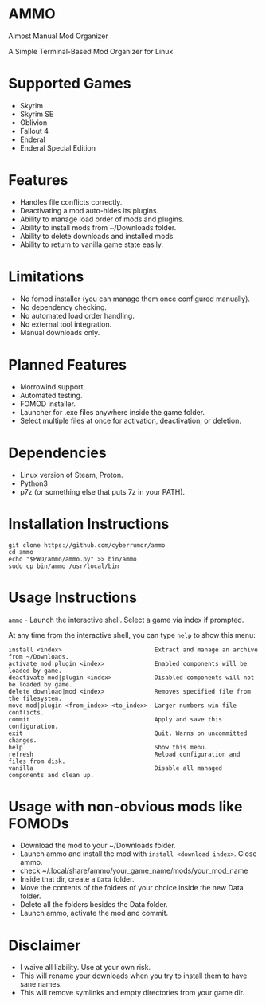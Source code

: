# AMMO
Almost Manual Mod Organizer

A Simple Terminal-Based Mod Organizer for Linux

# Supported Games
- Skyrim
- Skyrim SE
- Oblivion
- Fallout 4
- Enderal
- Enderal Special Edition

# Features
- Handles file conflicts correctly.
- Deactivating a mod auto-hides its plugins.
- Ability to manage load order of mods and plugins.
- Ability to install mods from ~/Downloads folder.
- Ability to delete downloads and installed mods.
- Ability to return to vanilla game state easily.

# Limitations
- No fomod installer (you can manage them once configured manually).
- No dependency checking.
- No automated load order handling.
- No external tool integration.
- Manual downloads only.

# Planned Features
- Morrowind support.
- Automated testing.
- FOMOD installer.
- Launcher for .exe files anywhere inside the game folder.
- Select multiple files at once for activation, deactivation, or deletion.

# Dependencies
- Linux version of Steam, Proton.
- Python3
- p7z (or something else that puts 7z in your PATH).

# Installation Instructions
```
git clone https://github.com/cyberrumor/ammo
cd ammo
echo "$PWD/ammo/ammo.py" >> bin/ammo
sudo cp bin/ammo /usr/local/bin
```

# Usage Instructions

`ammo` - Launch the interactive shell. Select a game via index if prompted.

At any time from the interactive shell, you can type `help` to show this menu:

```
install <index>                          Extract and manage an archive from ~/Downloads.
activate mod|plugin <index>              Enabled components will be loaded by game.
deactivate mod|plugin <index>            Disabled components will not be loaded by game.
delete download|mod <index>              Removes specified file from the filesystem.
move mod|plugin <from_index> <to_index>  Larger numbers win file conflicts.
commit                                   Apply and save this configuration.
exit                                     Quit. Warns on uncommitted changes.
help                                     Show this menu.
refresh                                  Reload configuration and files from disk.
vanilla                                  Disable all managed components and clean up.
```

# Usage with non-obvious mods like FOMODs
- Download the mod to your ~/Downloads folder.
- Launch ammo and install the mod with `install <download index>`. Close ammo.
- check ~/.local/share/ammo/your_game_name/mods/your_mod_name
- Inside that dir, create a `Data` folder.
- Move the contents of the folders of your choice inside the new Data folder.
- Delete all the folders besides the Data folder.
- Launch ammo, activate the mod and commit.

# Disclaimer
- I waive all liability. Use at your own risk.
- This will rename your downloads when you try to install them to have sane names.
- This will remove symlinks and empty directories from your game dir.

